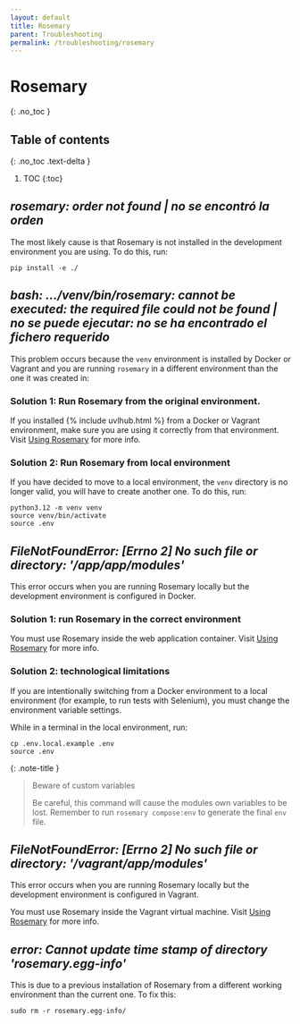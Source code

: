 ```yaml
---
layout: default
title: Rosemary
parent: Troubleshooting
permalink: /troubleshooting/rosemary
---
```


# Rosemary
{: .no_toc }

## Table of contents
{: .no_toc .text-delta }

1. TOC
{:toc}

## *rosemary: order not found | no se encontró la orden*

The most likely cause is that Rosemary is not installed in the development environment you are using. To do this, run:

```
pip install -e ./
```

## *bash: .../venv/bin/rosemary: cannot be executed: the required file could not be found | no se puede ejecutar: no se ha encontrado el fichero requerido*

This problem occurs because the `venv` environment is installed by Docker or Vagrant and you are running `rosemary` in a different environment than the one it was created in:

### Solution 1: Run Rosemary from the original environment.

If you installed {% include uvlhub.html %} from a Docker or Vagrant environment, make sure you are using it correctly from that environment. Visit [Using Rosemary]({{site.baseurl}}/rosemary/using_rosemary) for more info.

### Solution 2: Run Rosemary from local environment

If you have decided to move to a local environment, the `venv` directory is no longer valid, you will have to create another one. To do this, run:

```
python3.12 -m venv venv
source venv/bin/activate
source .env
```

## *FileNotFoundError: [Errno 2] No such file or directory: '/app/app/modules'*

This error occurs when you are running Rosemary locally but the development environment is configured in Docker.

### Solution 1: run Rosemary in the correct environment

You must use Rosemary inside the web application container. Visit [Using Rosemary]({{site.baseurl}}/rosemary/using_rosemary#using-rosemary-in-docker-environment) for more info.

### Solution 2: technological limitations

If you are intentionally switching from a Docker environment to a local environment (for example, to run tests with Selenium), you must change the environment variable settings.

While in a terminal in the local environment, run:

```
cp .env.local.example .env
source .env
```

{: .note-title }
> Beware of custom variables
>
> Be careful, this command will cause the modules own variables to be lost. Remember to run `rosemary compose:env` to generate the final `env` file.

## *FileNotFoundError: [Errno 2] No such file or directory: '/vagrant/app/modules'*

This error occurs when you are running Rosemary locally but the development environment is configured in Vagrant.

You must use Rosemary inside the Vagrant virtual machine. Visit [Using Rosemary]({{site.baseurl}}/rosemary/using_rosemary#using-rosemary-in-vagrant-environment) for more info.


## *error: Cannot update time stamp of directory 'rosemary.egg-info'*

This is due to a previous installation of Rosemary from a different working environment than the current one. To fix this:

```
sudo rm -r rosemary.egg-info/
```